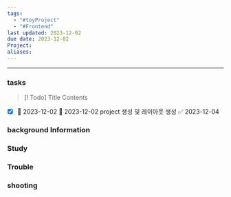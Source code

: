 ```yaml
---
tags:
  - "#toyProject"
  - "#Frontend"
last updated: 2023-12-02
due date: 2023-12-02
Project: 
aliases:
---
```

--- 
### tasks

> [! Todo] Title
> Contents


- [x] 📅 2023-12-02 🛫 2023-12-02  project 생성 및 레이아웃 생성 ✅ 2023-12-04
 

### background Information



### Study



### Trouble





### shooting
